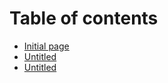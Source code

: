 # Table of contents

* [Initial page](README.md)
* [Untitled](nknmining.md)
* [Untitled](untitled.md)

